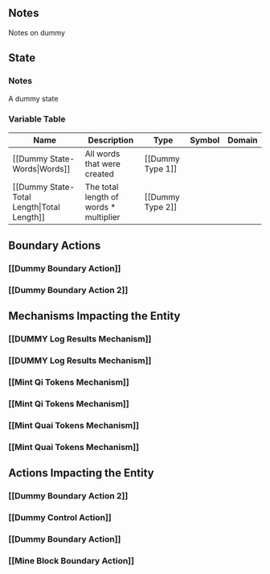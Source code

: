 ## Notes
Notes on dummy
## State
### Notes
A dummy state
### Variable Table
| Name | Description | Type | Symbol | Domain |
| --- | --- | --- | --- | --- |
|[[Dummy State-Words\|Words]]|All words that were created|[[Dummy Type 1]]|||
|[[Dummy State-Total Length\|Total Length]]|The total length of words * multiplier|[[Dummy Type 2]]|||


## Boundary Actions
### [[Dummy Boundary Action]]
### [[Dummy Boundary Action 2]]
## Mechanisms Impacting the Entity
### [[DUMMY Log Results Mechanism]]
### [[DUMMY Log Results Mechanism]]
### [[Mint Qi Tokens Mechanism]]
### [[Mint Qi Tokens Mechanism]]
### [[Mint Quai Tokens Mechanism]]
### [[Mint Quai Tokens Mechanism]]
## Actions Impacting the Entity
### [[Dummy Boundary Action 2]]
### [[Dummy Control Action]]
### [[Dummy Boundary Action]]
### [[Mine Block Boundary Action]]
